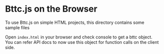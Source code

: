 # Bttc.js on the Browser

To use Bttc.js on simple HTML projects, this directory contains some sample files

Open `index.html` in your browser and check console to get a bttc object. You can refer API docs to now use this object for function calls on the client side.
